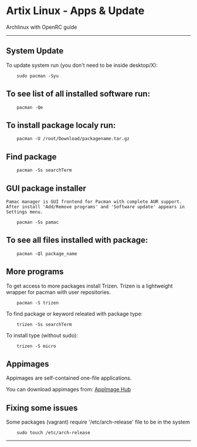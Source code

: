 # Artix Linux - Apps & Update

Archlinux with OpenRC guide 

---


## System Update

To update system run (you don't need to be inside desktop/X):

        sudo pacman -Syu


##  To see list of all installed software run:

        pacman -Qe

## To install package localy run:

        pacman -U /root/Download/packagename.tar.gz


## Find package

        pacman -Ss searchTerm

## GUI package installer
    Pamac manager is GUI frontend for Pacman with complete AUR support.
    After install 'Add/Remove programs' and 'Software update' appears in Settings menu.

        pacman -Ss pamac
        
## To see all files installed with package:

        pacman -Ql package_name


## More programs

To get access to more packages install Trizen.
Trizen is a lightweight wrapper for pacman with user repositories. 

        pacman -S trizen

To find package or keyword releated with package type:

        trizen -Ss searchTerm

To install type (without sudo):

        trizen -S micro

## Appimages 

Appimages are self-contained one-file applications.

You can download appimages from: [AppImage Hub](https://www.appimagehub.com)


## Fixing some issues

Some packages (vagrant) require '/etc/arch-release' file to be in the system

        sudo touch /etc/arch-release 


---
